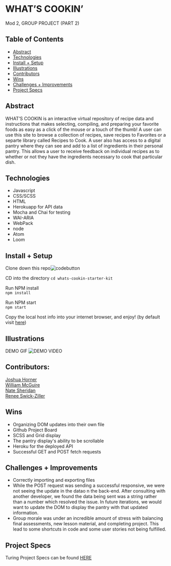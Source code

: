 
# WHAT’S COOKIN’  
Mod 2, GROUP PROJECT (PART 2)

## Table of Contents  
 - [Abstract](#abstract)  
 - [Technologies](#technologies)
 - [Install + Setup](#set-up)  
 - [Illustrations](#illustrations)    
 - [Contributors](#contributors)  
 - [Wins](#wins)  
 - [Challenges + Improvements](#challenges-+-Improvements)  
 - [Project Specs](#project-specs) 
  
## Abstract  

WHAT’S COOKIN is an interactive virtual repository of recipe data and instructions that makes selecting, compiling, and preparing your favorite foods as easy as a click of the mouse or a touch of the thumb! A user can use this site to browse a collection of recipes, save recipes to Favorites or a separte library called Recipes to Cook. A user also has access to a digital pantry where they can see and add to a list of ingredients in their personal pantry. This allows a user to receive feedback on individual recipes as to whether or not they have the ingredients necessary to cook that particular dish. 
 
## Technologies  

 - Javascript
 - CSS/SCSS
 - HTML
 - Herokuapp for API data
 - Mocha and Chai for testing
 - WAI-ARIA
 - WebPack
 - node
 - Atom
 - Loom 

## Install + Setup 

Clone down this repo![codebutton](https://i.imgur.com/j8vOD1D.png)

CD into the directory 
`cd whats-cookin-starter-kit`

Run NPM install  
`npm install`

Run NPM start  
`npm start`

Copy the local host info into your internet browser, and enjoy!
(by default visit [here](http://localhost:8080))

## Illustrations  

DEMO GIF
![DEMO VIDEO](https://www.youtube.com/watch?v=T93U62cjrhE&t=413s)

## Contributors:  

[Joshua Horner](https://github.com/jphorner)  
[William McGuire](https://github.com/wmcguire18)  
[Nate Sheridan](https://github.com/natesheridan)  
[Renee Swick-Ziller](https://github.com/reneeswick)

## Wins  

 - Organizing DOM updates into their own file 
 - Github Project Board
 - SCSS and Grid display
 - The pantry display's ability to be scrollable
 - Heroku for the deployed API
 - Successful GET and POST fetch requests

## Challenges + Improvements  

 - Correctly importing and exporting files 
 - While the POST request was sending a successful responsive, we were not seeing the update in the datao n the back-end. After consulting with another developer, we found the data being sent was a string rather than a number which resolved the issue. In future iterations, we would want to update the DOM to display the pantry with that updated information.
 - Group morale was under an incredible amount of stress with balancing final assessments, new lesson material, and completing project. This lead to some shortcuts     in code and some user stories not being fulfilled. 

## Project Specs
Turing Project Specs can be found [HERE](https://frontend.turing.edu/projects/whats-cookin-part-one.html)


